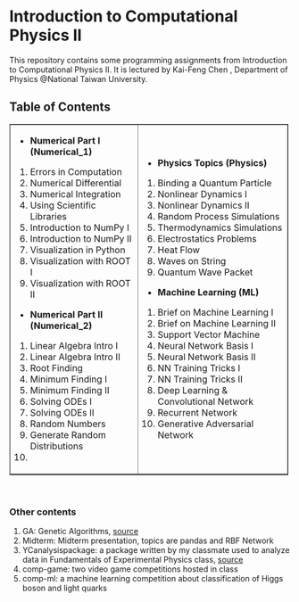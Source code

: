 # Introduction to Computational Physics II
This repository contains some programming assignments from Introduction to Computational Physics II.
It is lectured by Kai-Feng Chen , Department of Physics @National Taiwan University.

## Table of Contents
<html>
<table border="1" cellpadding="1" cellspacing="2" style="width:500px">
    <tbody>
        <tr>
            <td>
                <ul dir="auto">
                    <li>
                        <strong>Numerical Part I (Numerical_1)</strong></li>
                </ul>
                <ol dir="auto">
                    <li>
                        Errors in Computation</li>
                    <li>
                        Numerical Differential</li>
                    <li>
                        Numerical Integration</li>
                    <li>
                        Using Scientific Libraries</li>
                    <li>
                        Introduction to NumPy I</li>
                    <li>
                        Introduction to NumPy II</li>
                    <li>
                        Visualization in Python</li>
                    <li>
                        Visualization with ROOT I</li>
                    <li>
                        Visualization with ROOT II</li>
                </ol>
                <ul dir="auto">
                    <li>
                        <strong>Numerical Part II (Numerical_2)</strong></li>
                </ul>
                <ol dir="auto">
                    <li>
                        Linear Algebra Intro I</li>
                    <li>
                        Linear Algebra Intro II</li>
                    <li>
                        Root Finding</li>
                    <li>
                        Minimum Finding I</li>
                    <li>
                        Minimum Finding II</li>
                    <li>
                        Solving ODEs I</li>
                    <li>
                        Solving ODEs II</li>
                    <li>
                        Random Numbers</li>
                    <li>
                        Generate Random Distributions</li>
                  <li></li>
                </ol>
            </td>
            <td>
                <ul dir="auto">
                    <li>
                        <strong>Physics Topics (Physics)</strong></li>
                </ul>
                <ol dir="auto">
                    <li>
                        Binding a Quantum Particle</li>
                    <li>
                        Nonlinear Dynamics I</li>
                    <li>
                        Nonlinear Dynamics II</li>
                    <li>
                        Random Process Simulations</li>
                    <li>
                        Thermodynamics Simulations</li>
                    <li>
                        Electrostatics Problems</li>
                    <li>
                        Heat Flow</li>
                    <li>
                        Waves on String</li>
                    <li>
                        Quantum Wave Packet</li>
                </ol>
                <ul dir="auto">
                    <li>
                        <strong>Machine Learning (ML)</strong></li>
                </ul>
                <ol dir="auto">
                    <li>
                        Brief on Machine Learning I</li>
                    <li>
                        Brief on Machine Learning II</li>
                    <li>
                        Support Vector Machine</li>
                    <li>
                        Neural Network Basis I</li>
                    <li>
                        Neural Network Basis II</li>
                    <li>
                        NN Training Tricks I</li>
                    <li>
                        NN Training Tricks II</li>
                    <li>
                        Deep Learning & Convolutional Network</li>
                    <li>
                        Recurrent Network</li>
                    <li>
                        Generative Adversarial Network</li>
                </ol>
            </td>
        </tr>
    </tbody>
</table>
<p>
    &nbsp;</p>
</html>

### Other contents 
1. GA: Genetic Algorithms, [source](https://www.youtube.com/watch?v=uQj5UNhCPuo)
2. Midterm: Midterm presentation, topics are pandas and RBF Network
3. YCanalysispackage: a package written by my classmate used to analyze data in Fundamentals of Experimental Physics class, [source](https://drive.google.com/drive/folders/1ltR1TORwHjcUc-KSd0v5isWxsuyuvZy9?usp=sharing)
4. comp-game: two video game competitions hosted in class
5. comp-ml: a machine learning competition about classification of Higgs boson and light quarks
